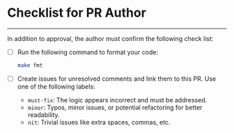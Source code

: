 # Checklist for PR Author

---

In addition to approval, the author must confirm the following check list:

- [ ] Run the following command to format your code:

  ```bash
  make fmt
  ```

- [ ] Create issues for unresolved comments and link them to this PR. Use one of the following labels:
  - `must-fix`: The logic appears incorrect and must be addressed.
  - `minor`: Typos, minor issues, or potential refactoring for better readability.
  - `nit`: Trivial issues like extra spaces, commas, etc.
